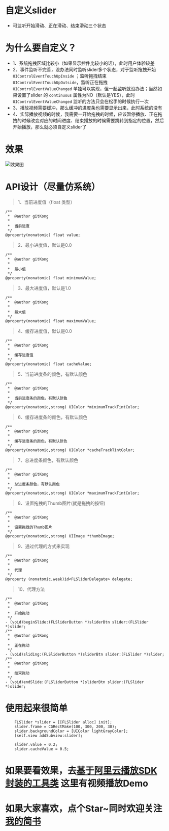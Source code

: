 # 自定义slider
- 可监听开始滑动、正在滑动、结束滑动三个状态

# 为什么要自定义？
- 1、系统拖拽区域比较小（如果显示控件比较小的话），此时用户体验较差
- 2、事件监听不完善，没办法同时监听slider多个状态，对于监听拖拽开始 `UIControlEventTouchUpInside` ；监听拖拽结束 `UIControlEventTouchUpOutside`，监听正在拖拽 `UIControlEventValueChanged` 单独可以实现，但一起监听就没办法；当然如果设置了slider 的 `continuous` 属性为NO（默认是YES），此时`UIControlEventValueChanged` 监听的方法只会在松手的时候执行一次
- 3、播放视频需要缓冲，那么缓冲的进度条也需要显示出来，此时系统的没有
- 4、实际播放视频的时候，我需要一开始拖拽的时候，应该暂停播放、正在拖拽的时候改变对应的时间进度、结束播放的时候需要跳转到指定的位置，然后开始播放，那么就必须自定义slider了

# 效果

![效果图](http://upload-images.jianshu.io/upload_images/1085031-277817d85038d765.png?imageMogr2/auto-orient/strip%7CimageView2/2/w/600)

# API设计（尽量仿系统）

> 1、当前进度值（float 类型）

```
/**
 *  @author gitKong
 *
 *  当前进度
 */
@property(nonatomic) float value;
```

> 2、最小进度值，默认是0.0

```
/**
 *  @author gitKong
 *
 *  最小值
 */
@property(nonatomic) float minimumValue;
```


> 3、最大进度值，默认是1.0

```
/**
 *  @author gitKong
 *
 *  最大值
 */
@property(nonatomic) float maximumValue;
```

> 4、缓存进度值，默认是0.0

```
/**
 *  @author gitKong
 *
 *  缓存进度值
 */
@property(nonatomic) float cacheValue;
```


> 5、当前进度条的颜色，有默认颜色

```
/**
 *  @author gitKong
 *
 *  当前进度条的颜色，有默认颜色
 */
@property(nonatomic,strong) UIColor *minimumTrackTintColor;
```

> 6、缓存进度条的颜色，有默认颜色

```
/**
 *  @author gitKong
 *
 *  缓存进度条的颜色，有默认颜色
 */
@property(nonatomic,strong) UIColor *cacheTrackTintColor;
```

> 7、总进度条颜色，有默认颜色

```
/**
 *  @author gitKong
 *
 *  总进度条颜色，有默认颜色
 */
@property(nonatomic,strong) UIColor *maximumTrackTintColor;
```

> 8、设置拖拽的Thumb图片(就是拖拽的按钮)

```
/**
 *  @author gitKong
 *
 *  设置拖拽的Thumb图片
 */
@property(nonatomic,strong) UIImage *thumbImage;
```

> 9、通过代理的方式来实现
```
/**
 *  @author gitKong
 *
 *  代理
 */
@property (nonatomic,weak)id<FLSliderDelegate> delegate;
```

> 10、代理方法

```
/**
 *  @author gitKong
 *
 *  开始拖动
 */
- (void)beginSlide:(FLSliderButton *)sliderBtn slider:(FLSlider *)slider;
/**
 *  @author gitKong
 *
 *  正在拖动
 */
- (void)sliding:(FLSliderButton *)sliderBtn slider:(FLSlider *)slider;
/**
 *  @author gitKong
 *
 *  结束拖动
 */
- (void)endSlide:(FLSliderButton *)sliderBtn slider:(FLSlider *)slider;
```

# 使用起来很简单

```
    FLSlider *slider = [[FLSlider alloc] init];
    slider.frame = CGRectMake(100, 300, 200, 30);
    slider.backgroundColor = [UIColor lightGrayColor];
    [self.view addSubview:slider];
    
    slider.value = 0.2;
    slider.cacheValue = 0.5;
```

# 如果要看效果，去[基于阿里云播放SDK封装的工具类](https://github.com/gitkong/FLVideoPlayerManager) 这里有视频播放Demo

# 如果大家喜欢，点个Star~同时欢迎关注 [我的简书](http://www.jianshu.com/users/fe5700cfb223/latest_articles)
